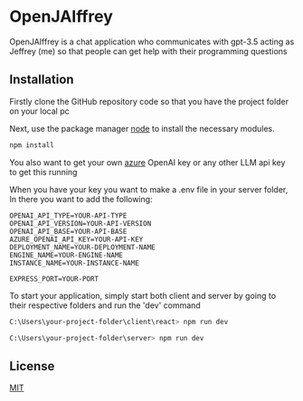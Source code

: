 # OpenJAIffrey

OpenJAIffrey is a chat application who communicates with gpt-3.5 acting as Jeffrey (me) so that people can get help with their programming questions

## Installation

Firstly clone the GitHub repository code so that you have the project folder on your local pc

Next, use the package manager [node](https://nodejs.org/en) to install the necessary modules.

```bash
npm install
```

You also want to get your own [azure](https://openai.com/blog/openai-api) OpenAI key or any other LLM api key to get this running

When you have your key you want to make a .env file in your server folder, In there you want to add the following:

```shell
OPENAI_API_TYPE=YOUR-API-TYPE
OPENAI_API_VERSION=YOUR-API-VERSION
OPENAI_API_BASE=YOUR-API-BASE
AZURE_OPENAI_API_KEY=YOUR-API-KEY
DEPLOYMENT_NAME=YOUR-DEPLOYMENT-NAME
ENGINE_NAME=YOUR-ENGINE-NAME
INSTANCE_NAME=YOUR-INSTANCE-NAME

EXPRESS_PORT=YOUR-PORT
```

To start your application, simply start both client and server by going to their respective folders and run the 'dev' command

```bash
C:\Users\your-project-folder\client\react> npm run dev
```

```bash
C:\Users\your-project-folder\server> npm run dev
```

## License

[MIT](https://choosealicense.com/licenses/mit/)